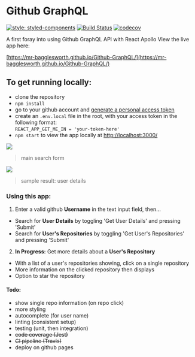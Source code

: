 # Github GraphQL

[![style: styled-components](https://img.shields.io/badge/style-%F0%9F%92%85%20styled--components-orange.svg?colorB=daa357&colorA=db748e)](https://github.com/styled-components/styled-components)
[![Build Status](https://travis-ci.org/mr-bagglesworth/Github-GraphQL.svg?branch=master)](https://travis-ci.org/mr-bagglesworth/Github-GraphQL)
[![codecov](https://codecov.io/gh/mr-bagglesworth/Github-GraphQL/branch/master/graph/badge.svg)](https://codecov.io/gh/mr-bagglesworth/Github-GraphQL)

A first foray into using Github GraphQL API with React Apollo
View the live app here:

[https://mr-bagglesworth.github.io/Github-GraphQL/](https://mr-bagglesworth.github.io/Github-GraphQL/)

## To get running locally:
- clone the repository
- `npm install`
- go to your github account and [generate a personal access token](https://help.github.com/en/articles/creating-a-personal-access-token-for-the-command-line)
- create an `.env.local` file in the root, with your access token in the following format:  
  `REACT_APP_GET_ME_IN = 'your-token-here'`
- `npm start` to view the app locally at [http://localhost:3000/](http://localhost:3000/)


![](https://i.imgur.com/IPVxZ7I.png)
> main search form

![](https://i.imgur.com/bM19p43.png)
> sample result: user details


### Using this app:
1. Enter a valid github **Username** in the text input field, then...
- Search for **User Details** by toggling 'Get User Details' and pressing 'Submit'
- Search for **User's Repositories** by toggling 'Get User's Repositories' and pressing 'Submit'

2. **In Progress:** Get more details about a **User's Repository**
- With a list of a user's repositories showing, click on a single repository
- More information on the clicked repository then displays
- Option to star the repository

#### Todo:
- show single repo information (on repo click)
- more styling
- autocomplete (for user name)
- linting (consistent setup)
- testing (unit, then integration)
- ~~code coverage (Jest)~~
- ~~CI pipeline (Travis)~~
- deploy on github pages